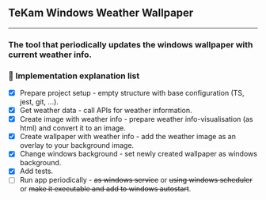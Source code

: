 ## TeKam Windows Weather Wallpaper
------

### The tool that periodically updates the windows wallpaper with current weather info.

### :memo: Implementation explanation list

- [x] Prepare project setup - empty structure with base configuration (TS, jest, git, ...).
- [x] Get weather data - call APIs for weather information.
- [x] Create image with weather info - prepare weather info-visualisation (as html) and convert it to an image.
- [x] Create wallpaper with weather info - add the weather image as an overlay to your background image.
- [x] Change windows background - set newly created wallpaper as windows background.
- [x] Add tests.
- [ ] Run app periodically - ~~as windows service~~ or ~~using windows scheduler~~ 
	or ~~make it executable and add to windows autostart~~.